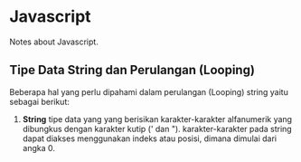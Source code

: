 # Javascript
Notes about Javascript.

## Tipe Data String dan Perulangan (Looping)
Beberapa hal yang perlu dipahami dalam perulangan (Looping) string yaitu sebagai berikut:
1. **String** tipe data yang yang berisikan karakter-karakter alfanumerik yang dibungkus dengan karakter kutip (' dan "). karakter-karakter pada string dapat diakses menggunakan indeks atau posisi, dimana dimulai dari angka 0.
